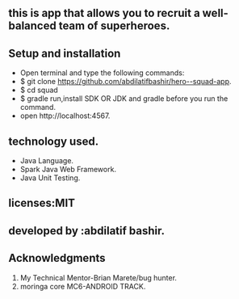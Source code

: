 ## this is app that allows you to recruit a well-balanced team of superheroes.

## Setup and installation
* Open terminal and type the following commands:
* $ git clone https://github.com/abdilatifbashir/hero--squad-app.
* $ cd squad
* $ gradle run,install SDK OR JDK and gradle before you run the command.
* open http://localhost:4567.

## technology used.
* Java Language.
* Spark Java Web Framework.
* Java Unit Testing.
## licenses:MIT
## developed by :abdilatif bashir.

## Acknowledgments
1. My Technical Mentor-Brian Marete/bug hunter.
2. moringa core MC6-ANDROID TRACK.
